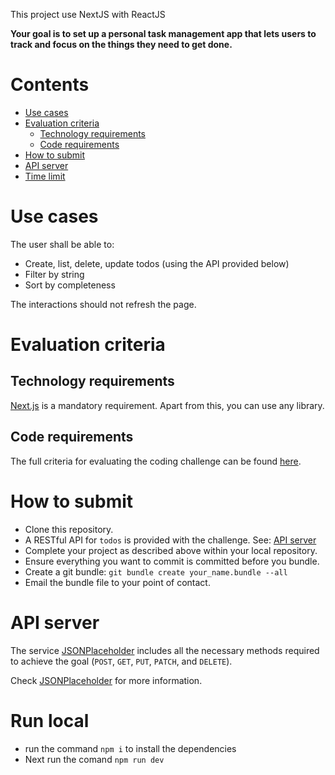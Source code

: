 This project use NextJS with ReactJS

**Your goal is to set up a personal task management app that lets users to track and focus on the things they need to get done.**

# Contents

-   [Use cases](#use-cases)
-   [Evaluation criteria](#evaluation-criteria)
    -   [Technology requirements](#technology-requirements)
    -   [Code requirements](Criteria.md#must-have)
-   [How to submit](#how-to-submit)
-   [API server](#api-server)
-   [Time limit](#time-limit)

# Use cases

The user shall be able to:

- Create, list, delete, update todos (using the API provided below)
- Filter by string
- Sort by completeness

The interactions should not refresh the page.

# Evaluation criteria

## Technology requirements

[Next.js](https://nextjs.org/) is a mandatory requirement. Apart from this, you can use any library.

## Code requirements

The full criteria for evaluating the coding challenge can be found [here](./Criteria.md).

# How to submit

- Clone this repository.
- A RESTful API for `todos` is provided with the challenge. See: [API server](#api-server)
- Complete your project as described above within your local repository.
- Ensure everything you want to commit is committed before you bundle.
- Create a git bundle: `git bundle create your_name.bundle --all`
- Email the bundle file to your point of contact.

# API server

The service [JSONPlaceholder](https://jsonplaceholder.typicode.com) includes all the necessary methods required to achieve the goal (`POST`, `GET`, `PUT`, `PATCH`, and `DELETE`).

Check [JSONPlaceholder](https://jsonplaceholder.typicode.com) for more information.


# Run local 
- run the command `npm i` to install the dependencies
- Next run the comand `npm run dev`
